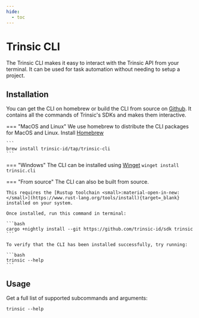 ```yaml
---
hide:
  - toc
---
```


# Trinsic CLI

The Trinsic CLI makes it easy to interact with the Trinsic API from your terminal. It can be used for task automation without needing to setup a project.

## Installation

You can get the CLI on homebrew or build the CLI from source on [Github](https://github.com/trinsic-id/sdk/tree/main/cli). It contains all the commands of Trinsic's SDKs and makes them interactive.

=== "MacOS and Linux"
    We use homebrew to distribute the CLI packages for MacOS and Linux. Install [Homebrew](https://brew.sh/)

    ```
    brew install trinsic-id/tap/trinsic-cli
    ```

=== "Windows"
    The CLI can be installed using [Winget](https://docs.microsoft.com/en-us/windows/package-manager/winget/)
    ```
    winget install trinsic.cli
    ```

=== "From source"
    The CLI can also be built from source.

    This requires the [Rustup toolchain <small>:material-open-in-new:</small>](https://www.rust-lang.org/tools/install){target=_blank} installed on your system.

    Once installed, run this command in terminal:

    ```bash
    cargo +nightly install --git https://github.com/trinsic-id/sdk trinsic
    ```

    To verify that the CLI has been installed successfully, try running:

    ```bash
    trinsic --help
    ```

## Usage

Get a full list of supported subcommands and arguments:

```
trinsic --help
```
